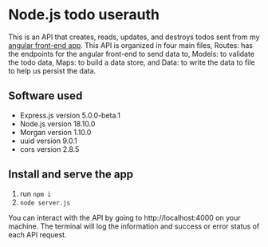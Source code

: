 # Node.js todo userauth

This is an API that creates, reads, updates, and destroys todos sent from my [angular front-end app](https://github.com/iposton/angular-todo-userauth). This API is organized in four main files, Routes: has the endpoints for the angular front-end to send data to, Models: to validate the todo data, Maps: to build a data store, and Data: to write the data to file to help us persist the data.

## Software used

  * Express.js  version 5.0.0-beta.1
  * Node.js version 18.10.0
  * Morgan version 1.10.0
  * uuid version 9.0.1
  * cors version 2.8.5 

## Install and serve the app

1. run `npm i`
2. `node server.js`

You can interact with the API by going to http://localhost:4000 on your machine. The terminal will log the information and success or error status of each API request.


